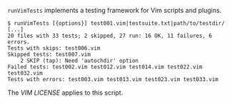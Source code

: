 `runVimTests` implements a testing framework for Vim scripts and plugins.

    $ runVimTests [{options}] test001.vim|testsuite.txt|path/to/testdir/ [...]
    20 files with 33 tests; 2 skipped, 27 run: 16 OK, 11 failures, 6 errors.
    Tests with skips: test006.vim
    Skipped tests: test007.vim
        2 SKIP (tap): Need 'autochdir' option
    Failed tests: test002.vim test012.vim test014.vim test022.vim test032.vim
    Tests with errors: test003.vim test013.vim test023.vim test033.vim

The _VIM LICENSE_ applies to this script.
